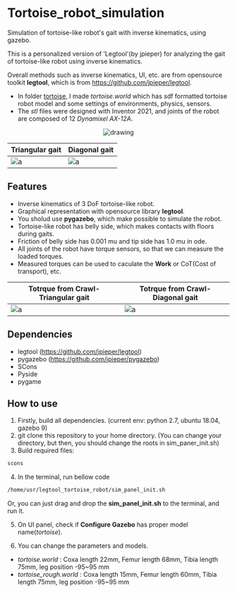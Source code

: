 # Tortoise_robot_simulation
Simulation of tortoise-like robot's gait with inverse kinematics, using gazebo. 

This is a personalized version of 'Legtool'(by jpieper) for analyzing the gait of tortoise-like robot using inverse kinematics.

Overall methods such as inverse kinematics, UI, etc. are from opensource toolkit __legtool__, which is from https://github.com/jpieper/legtool. 


- In folder [tortoise](https://github.com/SeunghyunLim/legtool_tortoise_robot/tree/master/tortoise), I made _tortoise.world_ which has sdf formatted tortoise robot model and some settings of environments, physics, sensors. 
- The _stl_ files were designed with Inventor 2021, and joints of the robot are composed of 12 _Dynamixel AX-12A_.


<center><img src="https://github.com/SeunghyunLim/legtool_tortoise_robot/blob/master/img/tortoise_like_robot_gazebo.png" alt="drawing"></center>

| __Triangular__ gait | __Diagonal__ gait |
|---|---|
|![a](https://github.com/SeunghyunLim/legtool_tortoise_robot/blob/master/gif/triangular_example.gif)|![a](https://github.com/SeunghyunLim/legtool_tortoise_robot/blob/master/gif/diagonal_example.gif)|


## Features
- Inverse kinematics of 3 DoF tortoise-like robot.
- Graphical representation with opensource library __legtool__.
- You sholud use __pygazebo__, which make possible to simulate the robot.
- Tortoise-like robot has belly side, which makes contacts with floors during gaits.
- Friction of belly side has 0.001 mu and tip side has 1.0 mu in ode.
- All joints of the robot have torque sensors, so that we can measure the loaded torques.
- Measured torques can be used to caculate the __Work__ or CoT(Cost of transport), etc.


| Totrque from __Crawl-Triangular__ gait | Totrque from __Crawl-Diagonal__ gait |
|---|---|
|![a](https://github.com/SeunghyunLim/legtool_tortoise_robot/blob/master/gif/crawl_triangular.gif)|![a](https://github.com/SeunghyunLim/legtool_tortoise_robot/blob/master/gif/crawl_diagonal.gif)|


## Dependencies
- legtool (https://github.com/jpieper/legtool)
- pygazebo (https://github.com/jpieper/pygazebo)
- SCons
- Pyside
- pygame

## How to use
1. Firstly, build all dependencies. (current env: python 2.7, ubuntu 18.04, gazebo 9)
2. git clone this repository to your home directory. (You can change your directory, but then, you should change the roots in sim_paner_init.sh)
3. Build required files:

```bash
scons
```

4. In the terminal, run bellow code
```bash
/home/usr/legtool_tortoise_robot/sim_panel_init.sh
```
Or, you can just drag and drop the __sim_panel_init.sh__ to the terminal, and run it.

5. On UI panel, check if __Configure Gazebo__ has proper model name(_tortoise_).

6. You can change the parameters and models. 

- _tortoise.world_ : Coxa length 22mm, Femur length 68mm, Tibia length 75mm, leg position -95~95 mm
- _tortoise_rough.world_ : Coxa length 15mm, Femur length 60mm, Tibia length 75mm, leg position -95~95 mm
